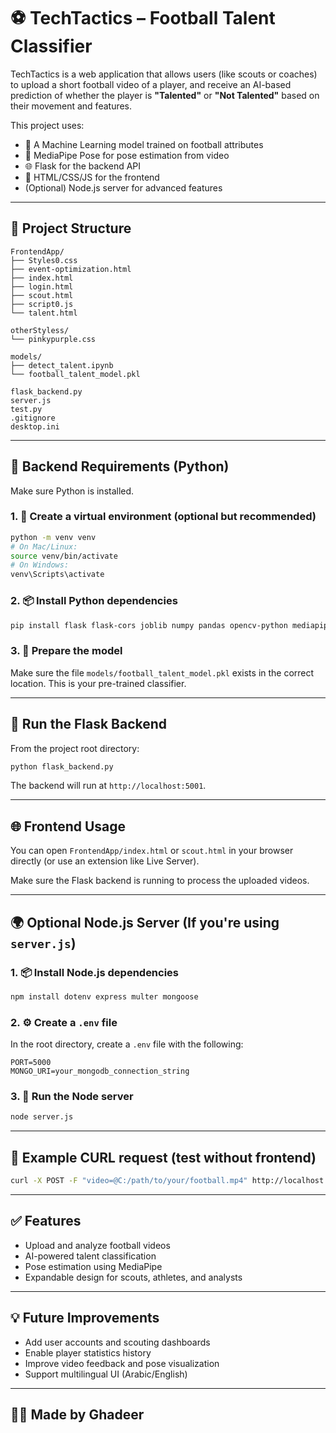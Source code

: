 # ⚽ TechTactics – Football Talent Classifier

TechTactics is a web application that allows users (like scouts or coaches) to upload a short football video of a player, and receive an AI-based prediction of whether the player is **"Talented"** or **"Not Talented"** based on their movement and features.

This project uses:
- 🧠 A Machine Learning model trained on football attributes  
- 🎥 MediaPipe Pose for pose estimation from video  
- 🌐 Flask for the backend API  
- 🧾 HTML/CSS/JS for the frontend  
- (Optional) Node.js server for advanced features

---

## 📁 Project Structure

```
FrontendApp/
├── Styles0.css
├── event-optimization.html
├── index.html
├── login.html
├── scout.html
├── script0.js
└── talent.html

otherStyless/
└── pinkypurple.css

models/
├── detect_talent.ipynb
└── football_talent_model.pkl

flask_backend.py
server.js
test.py
.gitignore
desktop.ini
```

---

## 🧪 Backend Requirements (Python)

Make sure Python is installed.

### 1. 🔧 Create a virtual environment (optional but recommended)

```bash
python -m venv venv
# On Mac/Linux:
source venv/bin/activate
# On Windows:
venv\Scripts\activate
```

### 2. 📦 Install Python dependencies

```bash
pip install flask flask-cors joblib numpy pandas opencv-python mediapipe
```

### 3. 🧠 Prepare the model

Make sure the file `models/football_talent_model.pkl` exists in the correct location. This is your pre-trained classifier.

---

## 🚀 Run the Flask Backend

From the project root directory:

```bash
python flask_backend.py
```

The backend will run at `http://localhost:5001`.

---

## 🌐 Frontend Usage

You can open `FrontendApp/index.html` or `scout.html` in your browser directly (or use an extension like Live Server).

Make sure the Flask backend is running to process the uploaded videos.

---

## 🌍 Optional Node.js Server (If you're using `server.js`)

### 1. 📦 Install Node.js dependencies

```bash
npm install dotenv express multer mongoose
```

### 2. ⚙️ Create a `.env` file

In the root directory, create a `.env` file with the following:

```
PORT=5000
MONGO_URI=your_mongodb_connection_string
```

### 3. 🚀 Run the Node server

```bash
node server.js
```

---

## 🎯 Example CURL request (test without frontend)

```bash
curl -X POST -F "video=@C:/path/to/your/football.mp4" http://localhost:5001/predict
```

---

## ✅ Features

- Upload and analyze football videos  
- AI-powered talent classification  
- Pose estimation using MediaPipe  
- Expandable design for scouts, athletes, and analysts  

---

## 💡 Future Improvements

- Add user accounts and scouting dashboards  
- Enable player statistics history  
- Improve video feedback and pose visualization  
- Support multilingual UI (Arabic/English)

---

## 🧑‍💻 Made by Ghadeer
